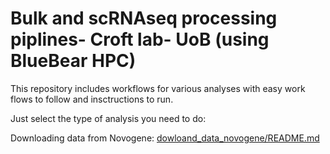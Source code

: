 # Bulk and scRNAseq processing piplines- Croft lab- UoB (using BlueBear HPC)

This repository includes workflows for various analyses with easy work flows to follow and insctructions to run.

Just select the type of analysis you need to do:

Downloading data from Novogene:
[dowloand_data_novogene/README.md](https://github.com/chrismahony/processing_piplines_bluebear/tree/main/dowloand_data_novogene)
